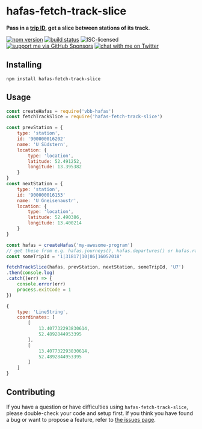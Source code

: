 # hafas-fetch-track-slice

**Pass in a [trip ID](https://github.com/public-transport/hafas-client/blob/ecc26ef313b75f9bedcf4ee1b2b95aebb3478379/docs/trip.md), get a slice between stations of its track.**

[![npm version](https://img.shields.io/npm/v/hafas-fetch-track-slice.svg)](https://www.npmjs.com/package/hafas-fetch-track-slice)
[![build status](https://api.travis-ci.org/derhuerst/hafas-fetch-track-slice.svg?branch=master)](https://travis-ci.org/derhuerst/hafas-fetch-track-slice)
![ISC-licensed](https://img.shields.io/github/license/derhuerst/hafas-fetch-track-slice.svg)
[![support me via GitHub Sponsors](https://img.shields.io/badge/support%20me-donate-fa7664.svg)](https://github.com/sponsors/derhuerst)
[![chat with me on Twitter](https://img.shields.io/badge/chat%20with%20me-on%20Twitter-1da1f2.svg)](https://twitter.com/derhuerst)


## Installing

```shell
npm install hafas-fetch-track-slice
```


## Usage

```js
const createHafas = require('vbb-hafas')
const fetchTrackSlice = require('hafas-fetch-track-slice')

const prevStation = {
	type: 'station',
	id: '900000016202'
	name: 'U Südstern',
	location: {
		type: 'location',
		latitude: 52.491252,
		longitude: 13.395382
	}
}
const nextStation = {
	type: 'station',
	id: '900000016153'
	name: 'U Gneisenaustr',
	location: {
		type: 'location',
		latitude: 52.490386,
		longitude: 13.400214
	}
}

const hafas = createHafas('my-awesome-program')
// get these from e.g. hafas.journeys(), hafas.departures() or hafas.radar()
const someTripId = '1|31817|10|86|16052018'

fetchTrackSlice(hafas, prevStation, nextStation, someTripId, 'U7')
.then(console.log)
.catch((err) => {
	console.error(err)
	process.exitCode = 1
})
```

```js
{
	type: 'LineString',
	coordinates: [
		[
			13.407732293830614,
			52.4892844953395
		],
		[
			13.407732293830614,
			52.4892844953395
		]
	]
}
```


## Contributing

If you have a question or have difficulties using `hafas-fetch-track-slice`, please double-check your code and setup first. If you think you have found a bug or want to propose a feature, refer to [the issues page](https://github.com/derhuerst/hafas-fetch-track-slice/issues).
